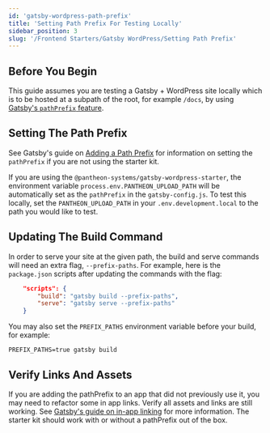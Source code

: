 ```yaml
---
id: 'gatsby-wordpress-path-prefix'
title: 'Setting Path Prefix For Testing Locally'
sidebar_position: 3
slug: '/Frontend Starters/Gatsby WordPress/Setting Path Prefix'
---
```

## Before You Begin

This guide assumes you are testing a Gatsby + WordPress site locally which is to be hosted at a subpath of the root, for example `/docs`, by using [Gatsby's `pathPrefix` feature](https://www.gatsbyjs.com/docs/how-to/previews-deploys-hosting/path-prefix/).

## Setting The Path Prefix
See Gatsby's guide on [Adding a Path Prefix](https://www.gatsbyjs.com/docs/how-to/previews-deploys-hosting/path-prefix/) for information on setting the `pathPrefix` if you are not using the starter kit.

If you are using the `@pantheon-systems/gatsby-wordpress-starter`, the environment variable `process.env.PANTHEON_UPLOAD_PATH` will be automatically set as the `pathPrefix` in the `gatsby-config.js`. To test this locally, set the `PANTHEON_UPLOAD_PATH` in your `.env.development.local` to the path you would like to test.

## Updating The Build Command
In order to serve your site at the given path, the build and serve commands will need an extra flag, `--prefix-paths`. For example, here is the `package.json` scripts after updating the commands with the flag:

```json
	"scripts": {
		"build": "gatsby build --prefix-paths",
		"serve": "gatsby serve --prefix-paths"
    }
```

You may also set the `PREFIX_PATHS`  environment variable before your build, for example:

```shell
PREFIX_PATHS=true gatsby build
```

## Verify Links And Assets
If you are adding the pathPrefix to an app that did not previously use it, you may need to refactor some in app links. Verify all assets and links are still working. See [Gatsby's guide on in-app linking](https://www.gatsbyjs.com/docs/how-to/previews-deploys-hosting/path-prefix/#in-app-linking) for more information. The starter kit should work with or without a pathPrefix out of the box.
